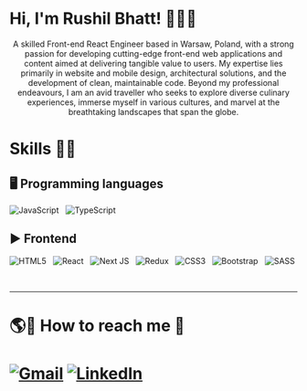 ### <h1 align="centre">Hi, I'm Rushil Bhatt! 🙋🏽‍♂️</h1>

<p align = "center">A skilled Front-end React Engineer based in Warsaw, Poland, with a strong passion for developing cutting-edge front-end web applications and content aimed at delivering tangible value to users. My expertise lies primarily in website and mobile design, architectural solutions, and the development of clean, maintainable code. Beyond my professional endeavours, I am an avid traveller who seeks to explore diverse culinary experiences, immerse myself in various cultures, and marvel at the breathtaking landscapes that span the globe.
  
### <h1>Skills 🎯💪</h1>
## 🖥️ Programming languages
![JavaScript](https://img.shields.io/badge/javascript-%23323330.svg?style=for-the-badge&logo=javascript&logoColor=%23F7DF1E) &nbsp; ![TypeScript](https://img.shields.io/badge/typescript-%23007ACC.svg?style=for-the-badge&logo=typescript&logoColor=white)

## ▶ Frontend 
![HTML5](https://img.shields.io/badge/html5-%23E34F26.svg?style=for-the-badge&logo=html5&logoColor=white) &nbsp; ![React](https://img.shields.io/badge/react-%2320232a.svg?style=for-the-badge&logo=react&logoColor=%2361DAFB) &nbsp; ![Next JS](https://img.shields.io/badge/Next-black?style=for-the-badge&logo=next.js&logoColor=white) &nbsp; ![Redux](https://img.shields.io/badge/redux-%23593d88.svg?style=for-the-badge&logo=redux&logoColor=white)
&nbsp; ![CSS3](https://img.shields.io/badge/css3-%231572B6.svg?style=for-the-badge&logo=css3&logoColor=white) &nbsp; ![Bootstrap](https://img.shields.io/badge/bootstrap-%23563D7C.svg?style=for-the-badge&logo=bootstrap&logoColor=white) &nbsp; ![SASS](https://img.shields.io/badge/SASS-hotpink.svg?style=for-the-badge&logo=SASS&logoColor=white) 

<br />
<hr/>
<h1> 🌎🔗 How to reach me 🚀<h1>
<p>
	<a href="mailto:rushilcodelab@gmail.com"><img src="https://img.icons8.com/ios/50/22C3E6/gmail.png" alt="Gmail"/></a>
	<a href="https://www.linkedin.com/in/rushil-bhatt-5a8402157/"><img src="https://img.icons8.com/ios/50/22C3E6/linkedin.png" alt="LinkedIn"/></a>
</p>

<!-- - 🔭 
- 🌱 I’m currently diving deep into react concepts and learning web3 technologies
- 💬 Ask me about 
- ⚡ Fun fact: ... -->
